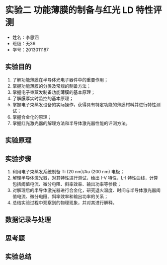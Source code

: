 # 实验二 功能薄膜的制备与红光 LD 特性评测

- 姓名：李思涵
- 班级：无36
- 学号：2013011187

## 实验目的

1. 了解功能薄膜在半导体光电子器件中的重要作用；
2. 掌握功能薄膜的分类及常规的制备方法；
3. 掌握电子束蒸发制备功能薄膜的基本原理；
4. 了解膜厚实时监控的基本原理；
5. 掌握电子束蒸发设备的实际操作，获得具有特定功能的薄膜材料并进行特性测试；
6. 掌握合金化的原理；
7. 掌握红光激光器的解理方法和半导体激光器性能的评测方法。


## 实验原理


## 实验步骤

1. 利用电子束蒸发系统制备 Ti (20 nm)/Au (200 nm) 电极；
2. 解理半导体激光器，对其特性进行测试，给出 I-V 特性，L-I 特性曲线，计算包括阈值电流、微分电阻、斜率效率、输出功率等参数；
3. 对解理后的半导体激光器进行合金化，研究退火温度、时间与半导体激光器阈值电流、微分电阻、斜率效率和输出功率的关系；
4. 总结实验过程中观察到的物理现象，并对其进行解释。


## 数据记录与处理


## 思考题


## 实验总结
